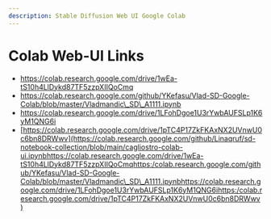```yaml
---
description: Stable Diffusion Web UI Google Colab
---
```


# Colab Web-UI Links

* [https://colab.research.google.com/drive/1wEa-tS10h4LlDykd87TF5zzpXIIQoCmq  ](https://colab.research.google.com/github/Linaqruf/sd-notebook-collection/blob/main/cagliostro-colab-ui.ipynbhttps://colab.research.google.com/drive/1wEa-tS10h4LlDykd87TF5zzpXIIQoCmqhttps:/colab.research.google.com/github/YKefasu/Vlad-SD-Google-Colab/blob/master/Vladmandic\_SD\_A1111.ipynbhttps://colab.research.google.com/drive/1LFohDgoe1U3rYwbAUFSLp1K6yM1QNG6ihttps:/colab.research.google.com/drive/1pTC4P17ZkFKAxNX2UVnwU0c6bn8DRWwv)
* [https://colab.research.google.com/github/YKefasu/Vlad-SD-Google-Colab/blob/master/Vladmandic\_SD\_A1111.ipynb  ](https://colab.research.google.com/github/Linaqruf/sd-notebook-collection/blob/main/cagliostro-colab-ui.ipynbhttps://colab.research.google.com/drive/1wEa-tS10h4LlDykd87TF5zzpXIIQoCmqhttps:/colab.research.google.com/github/YKefasu/Vlad-SD-Google-Colab/blob/master/Vladmandic\_SD\_A1111.ipynbhttps://colab.research.google.com/drive/1LFohDgoe1U3rYwbAUFSLp1K6yM1QNG6ihttps:/colab.research.google.com/drive/1pTC4P17ZkFKAxNX2UVnwU0c6bn8DRWwv)
* [https://colab.research.google.com/drive/1LFohDgoe1U3rYwbAUFSLp1K6yM1QNG6i  ](https://colab.research.google.com/github/Linaqruf/sd-notebook-collection/blob/main/cagliostro-colab-ui.ipynbhttps://colab.research.google.com/drive/1wEa-tS10h4LlDykd87TF5zzpXIIQoCmqhttps:/colab.research.google.com/github/YKefasu/Vlad-SD-Google-Colab/blob/master/Vladmandic\_SD\_A1111.ipynbhttps://colab.research.google.com/drive/1LFohDgoe1U3rYwbAUFSLp1K6yM1QNG6ihttps:/colab.research.google.com/drive/1pTC4P17ZkFKAxNX2UVnwU0c6bn8DRWwv)
* [https://colab.research.google.com/drive/1pTC4P17ZkFKAxNX2UVnwU0c6bn8DRWwv](https://colab.research.google.com/github/Linaqruf/sd-notebook-collection/blob/main/cagliostro-colab-ui.ipynbhttps://colab.research.google.com/drive/1wEa-tS10h4LlDykd87TF5zzpXIIQoCmqhttps:/colab.research.google.com/github/YKefasu/Vlad-SD-Google-Colab/blob/master/Vladmandic\_SD\_A1111.ipynbhttps://colab.research.google.com/drive/1LFohDgoe1U3rYwbAUFSLp1K6yM1QNG6ihttps:/colab.research.google.com/drive/1pTC4P17ZkFKAxNX2UVnwU0c6bn8DRWwv)

